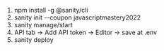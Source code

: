 1. npm install -g @sanity/cli
2. sanity init --coupon javascriptmastery2022
3. sanity manage/start
4. API tab -> Add API token -> Editor -> save at .env
5. sanity deploy
